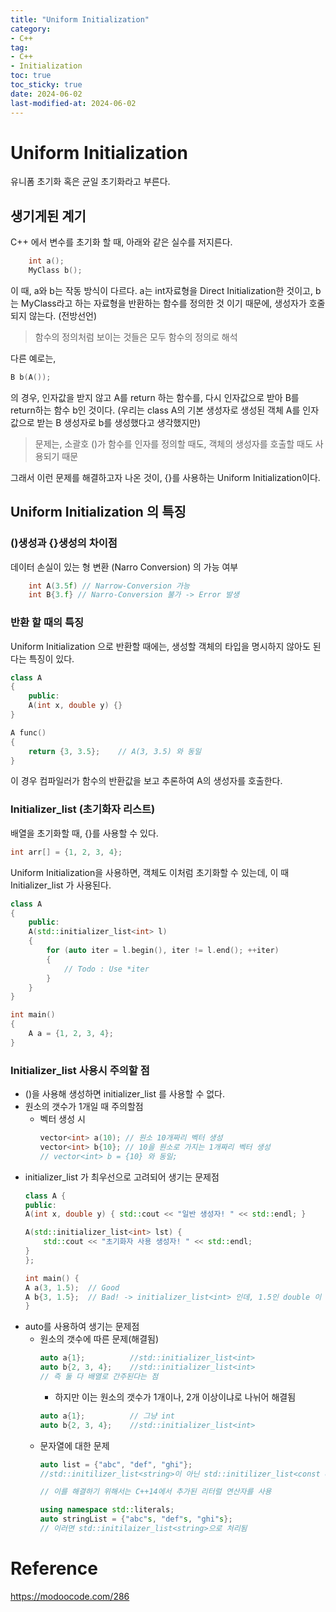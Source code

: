 ```yaml
---
title: "Uniform Initialization"
category:
- C++
tag:
- C++
- Initialization
toc: true
toc_sticky: true
date: 2024-06-02
last-modified-at: 2024-06-02
---
```

# Uniform Initialization
유니폼 초기화 혹은 균일 초기화라고 부른다.
## 생기게된 계기
C++ 에서 변수를 초기화 할 때, 아래와 같은 실수를 저지른다.
```c++
    int a();
    MyClass b();
```
이 때, a와 b는 작동 방식이 다르다. a는 int자료형을 Direct Initialization한 것이고, b는 MyClass라고 하는 자료형을 반환하는 함수를 정의한 것 이기 때문에, 생성자가 호줄되지 않는다. (전방선언)

> 함수의 정의처럼 보이는 것들은 모두 함수의 정의로 해석   

다른 예로는,
```c++
B b(A());
```
의 경우, 인자값을 받지 않고 A를 return 하는 함수를, 다시 인자값으로 받아 B를 return하는 함수 b인 것이다. (우리는 class A의 기본 생성자로 생성된 객체 A를 인자값으로 받는 B 생성자로 b를 생성했다고 생각했지만)
> 문제는, 소괄호 ()가 함수를 인자를 정의할 때도, 객체의 생성자를 호출할 때도 사용되기 때문

그래서 이런 문제를 해결하고자 나온 것이, {}를 사용하는 Uniform Initialization이다.

## Uniform Initialization 의 특징

### ()생성과 {}생성의 차이점
데이터 손실이 있는 형 변환 (Narro Conversion) 의 가능 여부
```c++
    int A(3.5f) // Narrow-Conversion 가능
    int B{3.f} // Narro-Conversion 불가 -> Error 발생
```

### 반환 할 때의 특징
Uniform Initialization 으로 반환할 때에는, 생성할 객체의 타입을 명시하지 않아도 된다는 특징이 있다.
```c++
class A
{
    public:
    A(int x, double y) {}
}

A func()
{
    return {3, 3.5};    // A(3, 3.5) 와 동일
}
```
이 경우 컴파일러가 함수의 반환값을 보고 추론하여 A의 생성자를 호출한다.
### Initializer_list (초기화자 리스트)
배열을 초기화할 때, {}를 사용할 수 있다.
```c++
int arr[] = {1, 2, 3, 4};
```
Uniform Initialization을 사용하면, 객체도 이처럼 초기화할 수 있는데, 이 때 Initializer_list 가 사용된다.
```c++
class A
{
    public:
    A(std::initializer_list<int> l)
    {
        for (auto iter = l.begin(), iter != l.end(); ++iter)
        {
            // Todo : Use *iter
        }
    }
}

int main()
{
    A a = {1, 2, 3, 4};
}

```
### Initializer_list 사용시 주의할 점
* ()을 사용해 생성하면 initializer_list 를 사용할 수 없다.
* 원소의 갯수가 1개일 때 주의할점
    * 벡터 생성 시
        ```c++
        vector<int> a(10); // 원소 10개짜리 벡터 생성
        vector<int> b{10}; // 10을 원소로 가지는 1개짜리 벡터 생성
        // vector<int> b = {10} 와 동일;
        ```
* initializer_list 가 최우선으로 고려되어 생기는 문제점
    ```c++
    class A {
    public:
    A(int x, double y) { std::cout << "일반 생성자! " << std::endl; }

    A(std::initializer_list<int> lst) {
        std::cout << "초기화자 사용 생성자! " << std::endl;
    }
    };

    int main() {
    A a(3, 1.5);  // Good
    A b{3, 1.5};  // Bad! -> initializer_list<int> 인데, 1.5인 double 이 들어왔음 -> Narrow-Conversion이 안되므로 error 발생
    }
    ```
* auto를 사용하여 생기는 문제점
    * 원소의 갯수에 따른 문제(해결됨)
        ```c++
        auto a{1};          //std::initializer_list<int>
        auto b{2, 3, 4};    //std::initializer_list<int>
        // 즉 둘 다 배열로 간주된다는 점
        ```
        * 하지만 이는 원소의 갯수가 1개이나, 2개 이상이냐로 나뉘어 해결됨
        ```c++
        auto a{1};          // 그냥 int
        auto b{2, 3, 4};    //std::initializer_list<int>
        ```
    * 문자열에 대한 문제 
        ```c++
        auto list = {"abc", "def", "ghi"};
        //std::initilizer_list<string>이 아닌 std::initilizer_list<const char*>이 됨

        // 이를 해결하기 위해서는 C++14에서 추가된 리터럴 연산자를 사용

        using namespace std::literals;
        auto stringList = {"abc"s, "def"s, "ghi"s};
        // 이러면 std::initilaizer_list<string>으로 처리됨
        ```



# Reference
https://modoocode.com/286